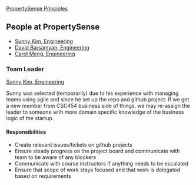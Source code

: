 [PropertySense Principles](./principles.md)

People at PropertySense
---

- [Sunny Kim, Engineering](./sunny_kim.md)
- [David Barsamyan, Engineering](./david_barsamyan.md)
- [Carol Meng, Engineering](./carol_meng.md)

### Team Leader

[Sunny Kim, Engineering](./sunny_kim.md)
<!-- Describe who and why the team leader was selected --> 
Sunny was selected (temporarily) due to his experience with managing teams using agile and since he set up the repo and github project. If we get a new member from CSC454 business side of things, we may re-assign the leader to someone with more domain specific knowledge of the business logic of the startup.

#### Responsibilities
<!-- What is their role for your team?	--> 
- Create relevant issues/tickets on github projects
- Ensure steady progress on the project board and communicate with team to be aware of any blockers
- Communicate with course instructors if anything needs to be escalated
- Ensure that scope of work stays focused and that work is delegated based on requirements
